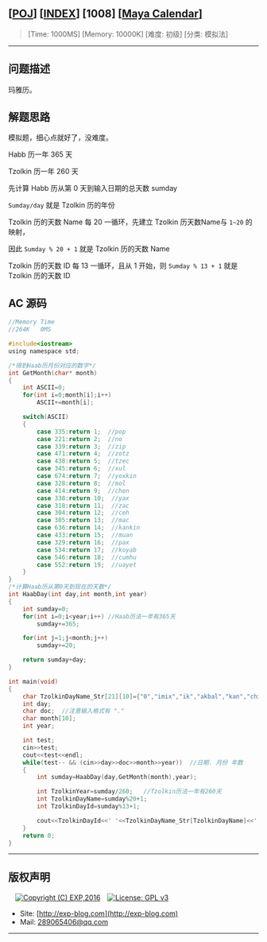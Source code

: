 ## [[POJ](http://poj.org/)] [[INDEX](https://github.com/lyy289065406/POJ-Solving-Reports)] [1008] [[Maya Calendar](http://poj.org/problem?id=1008)]

> [Time: 1000MS] [Memory: 10000K] [难度: 初级] [分类: 模拟法]

------

## 问题描述

玛雅历。

## 解题思路

模拟题，细心点就好了，没难度。

Habb 历一年 365 天

Tzolkin 历一年 260 天

先计算 Habb 历从第 0 天到输入日期的总天数 sumday

`Sumday/day` 就是 Tzolkin 历的年份

Tzolkin 历的天数 Name 每 20 一循环，先建立 Tzolkin 历天数Name与 `1~20` 的映射，

因此 `Sumday % 20 + 1` 就是 Tzolkin 历的天数 Name

Tzolkin 历的天数 ID 每 13 一循环，且从 1 开始，则 `Sumday % 13 + 1` 就是 Tzolkin 历的天数 ID

## AC 源码

```c
//Memory Time  
//264K   0MS 

#include<iostream>
using namespace std;

/*得到Haab历月份对应的数字*/
int GetMonth(char* month)
{
	int ASCII=0;
	for(int i=0;month[i];i++)
		ASCII+=month[i];

	switch(ASCII)
	{
	    case 335:return 1;  //pop
		case 221:return 2;  //no
		case 339:return 3;  //zip
		case 471:return 4;  //zotz
		case 438:return 5;  //tzec
		case 345:return 6;  //xul
		case 674:return 7;  //yoxkin
		case 328:return 8;  //mol
		case 414:return 9;  //chen
		case 338:return 10;  //yax
		case 318:return 11;  //zac
		case 304:return 12;  //ceh
		case 305:return 13;  //mac
		case 636:return 14;  //kankin
		case 433:return 15;  //muan
		case 329:return 16;  //pax
		case 534:return 17;  //koyab
		case 546:return 18;  //cumhu
		case 552:return 19;  //uayet
	}
}
/*计算Haab历从第0天到现在的天数*/
int HaabDay(int day,int month,int year)
{
	int sumday=0;
	for(int i=0;i<year;i++) //Haab历法一年有365天
		sumday+=365;

	for(int j=1;j<month;j++)
		sumday+=20;

	return sumday+day;
}

int main(void)
{
	char TzolkinDayName_Str[21][10]={"0","imix","ik","akbal","kan","chicchan","cimi","manik","lamat","muluk","ok","chuen","eb","ben","ix","mem","cib","caban","eznab","canac","ahau"};
	int day;
	char doc;  //注意输入格式有 "."
	char month[10];
	int year;

	int test;
	cin>>test;
	cout<<test<<endl;
	while(test-- && (cin>>day>>doc>>month>>year))  //日期. 月份 年数
	{
		int sumday=HaabDay(day,GetMonth(month),year);

		int TzolkinYear=sumday/260;   //Tzolkin历法一年有260天
		int TzolkinDayName=sumday%20+1;
		int TzolkinDayId=sumday%13+1;

		cout<<TzolkinDayId<<' '<<TzolkinDayName_Str[TzolkinDayName]<<' '<<TzolkinYear<<endl;
	}
	return 0;
}
```

------

## 版权声明

　[![Copyright (C) EXP,2016](https://img.shields.io/badge/Copyright%20(C)-EXP%202016-blue.svg)](http://exp-blog.com)　[![License: GPL v3](https://img.shields.io/badge/License-GPL%20v3-blue.svg)](https://www.gnu.org/licenses/gpl-3.0)
  

- Site: [http://exp-blog.com](http://exp-blog.com) 
- Mail: <a href="mailto:289065406@qq.com?subject=[EXP's Github]%20Your%20Question%20（请写下您的疑问）&amp;body=What%20can%20I%20help%20you?%20（需要我提供什么帮助吗？）">289065406@qq.com</a>


------
